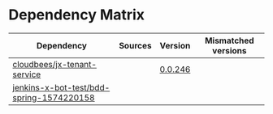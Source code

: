 # Dependency Matrix

Dependency | Sources | Version | Mismatched versions
---------- | ------- | ------- | -------------------
[cloudbees/jx-tenant-service](https://github.com/cloudbees/jx-tenant-service) |  | [0.0.246](https://github.com/cloudbees/jx-tenant-service/releases/tag/v0.0.246) | 
[jenkins-x-bot-test/bdd-spring-1574220158](https://github.com/jenkins-x-bot-test/bdd-spring-1574220158.git) |  | []() | 

